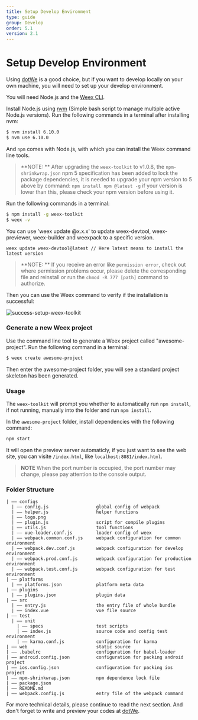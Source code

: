 ```yaml
---
title: Setup Develop Environment
type: guide
group: Develop
order: 5.1
version: 2.1
---
```


<!-- toc -->

# Setup Develop Environment

Using [dotWe](http://dotwe.org/vue) is a good choice, but if you want to develop locally on your own machine, you will need to set up your develop environment.

You will need Node.js and the [Weex CLI](https://github.com/weexteam/weex-toolkit).

Install Node.js using [nvm](https://github.com/creationix/nvm) (Simple bash script to manage multiple active Node.js versions). Run the following commands in a terminal after installing nvm:

```bash
$ nvm install 6.10.0
$ nvm use 6.10.0
```

And `npm` comes with Node.js, with which you can install the Weex command line tools.

> **NOTE: ** After upgrading the `weex-toolkit` to v1.0.8, the `npm-shrinkwrap.json` npm 5 specification has been added to lock the package dependencies, it is needed to upgrade your npm version to 5 above by command: `npm install npm @latest -g` if your version is lower than this, please check your npm version before using it.

Run the following commands in a terminal:

```bash
$ npm install -g weex-toolkit
$ weex -v
```
You can use 'weex update <component>@x.x.x' to update weex-devtool, weex-previewer, weex-builder and weexpack to a specific version.
```
weex update weex-devtool@latest // Here latest means to install the latest version
```

> **NOTE: ** If you receive an error like `permission error`, check out where permission problems occur, please delete the corresponding file and reinstall or run the `chmod -R 777 [path]` command to authorize.

Then you can use the Weex command to verify if the installation is successful:

![success-setup-weex-toolkit](https://img.alicdn.com/tfs/TB1NzyNmY_I8KJjy1XaXXbsxpXa-631-270.png)

### Generate a new Weex project

Use the command line tool to generate a Weex project called "awesome-project". Run the following command in a terminal:

```bash
$ weex create awesome-project
```

Then enter the awesome-project folder, you will see a standard project skeleton has been generated.

### Usage

The `weex-toolkit` will prompt you whether to automatically run `npm install`, if not running, manually into the folder and run `npm install`.

In the `awesome-project` folder, install dependencies with the following command:


```bash
npm start
```

It will open the preview server automaticly, if you just want to see the web site, you can visite `/index.html`, like `localhost:8081/index.html`.

> **NOTE** When the port number is occupied, the port number may change, please pay attention to the console output.

### Folder Structure

```
| —— configs
  | —— config.js                  global config of webpack
  | —— helper.js                  helper functions
  | —— logo.png
  | —— plugin.js                  script for compile plugins
  | —— utils.js                   tool functions
  | —— vue-loader.conf.js         loader config of weex
  | —— webpack.common.conf.js     webpack configuration for common environment
  | —— webpack.dev.conf.js        webpack configuration for develop environment
  | —— webpack.prod.conf.js       webpack configuration for production environment
  | —— webpack.test.conf.js       webpack configuration for test environment
| —— platforms
  | —— platforms.json             platform meta data
| —— plugins
  | —— plugins.json               plugin data
| —— src
  | —— entry.js                   the entry file of whole bundle
  | —— index.vue                  vue file source
| —— test
  | —— unit
    | —— specs                    test scripts
    | —— index.js                 source code and config test environment
    | —— karma.conf.js            configuration for karma
| —— web                          static source
| —— .babelrc                     configuration for babel-loader
| —— android.config.json          configuration for packing android project
| —— ios.config.json              configuration for packing ios project
| —— npm-shrinkwrap.json          npm dependence lock file
| —— package.json
| —— README.md
| —— webpack.config.js            entry file of the webpack command

```

For more technical details, please continue to read the next section. And don't forget to write and preview your codes at [dotWe](http://dotwe.org/vue).
